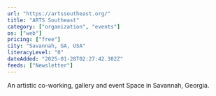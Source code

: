 ```yaml
---
url: "https://artssoutheast.org/"
title: "ARTS Southeast"
category: ["organization", "events"]
os: ["web"]
pricing: ["free"]
city: "Savannah, GA, USA"
literacyLevel: "0"
dateAdded: "2025-01-28T02:27:42.302Z"
feeds: ["Newsletter"]
---
```


An artistic co-working, gallery and event Space in Savannah, Georgia.